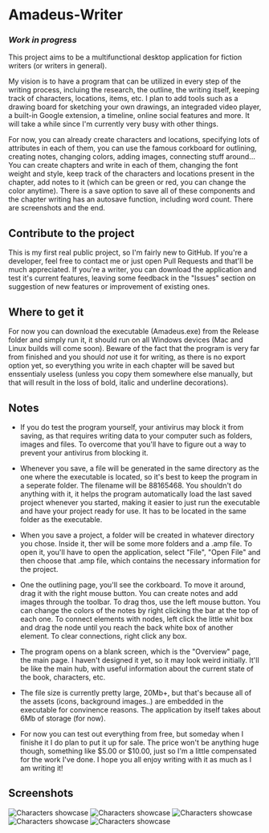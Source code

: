 # Amadeus-Writer
### *Work in progress*

  This project aims to be a multifunctional desktop application for fiction writers (or writers in general).
  
  My vision is to have a program that can be utilized in every step of the writing process, incluing the research, the outline, the writing itself, keeping track of characters, locations, items, etc. I plan to add tools such as a drawing board for sketching your own drawings, an integraded video player, a built-in Google extension, a timeline, online social features and more. It will take a while since I'm currently very busy with other things.
  
  For now, you can already create characters and locations, specifying lots of attributes in each of them, you can use the famous corkboard for outlining, creating notes, changing colors, adding images, connecting stuff around... You can create chapters and write in each of them, changing the font weight and style, keep track of the characters and locations present in the chapter, add notes to it (which can be green or red, you can change the color anytime). There is a save option to save all of these components and the chapter writing has an autosave function, including word count. There are screenshots and the end.
  
## Contribute to the project
  
  This is my first real public project, so I'm fairly new to GitHub. If you're a developer, feel free to contact me or just open Pull Requests and that'll be much appreciated. If you're a writer, you can download the application and test it's current features, leaving some feedback in the "Issues" section on suggestion of new features or improvement of existing ones.
  
## Where to get it

  For now you can download the executable (Amadeus.exe) from the Release folder and simply run it, it should run on all Windows devices (Mac and Linux builds will come soon). Beware of the fact that the program is very far from finished and you should *not* use it for writing, as there is no export option yet, so everything you write in each chapter will be saved but enssentialy useless (unless you copy them somewhere else manually, but that will result in the loss of bold, italic and underline decorations).

## Notes
  
  - If you do test the program yourself, your antivirus may block it from saving, as that requires writing data to your computer such as folders, images and files. To overcome that you'll have to figure out a way to prevent your antivirus from blocking it.
  
  - Whenever you save, a file will be generated in the same directory as the one where the executable is located, so it's best to keep the program in a seperate folder. The filename will be 88165468. You shouldn't do anything with it, it helps the program automatically load the last saved project whenever you started, making it easier to just run the executable and have your project ready for use. It has to be located in the same folder as the executable.
  
  - When you save a project, a folder will be created in whatever directory you chose. Inside it, ther will be some more folders and a .amp file. To open it, you'll have to open the application, select "File", "Open File" and then choose that .amp file, which contains the necessary information for the project.
  
  - One the outlining page, you'll see the corkboard. To move it around, drag it with the right mouse button. You can create notes and add images through the toolbar. To drag thos, use the left mouse button. You can change the colors of the notes by right clicking the bar at the top of each one. To connect elements with nodes, left click the little whit box and drag the node until you reach the back white box of another element. To clear connections, right click any box.
  
  - The program opens on a blank screen, which is the "Overview" page, the main page. I haven't designed it yet, so it may look weird initially. It'll be like the main hub, with useful information about the current state of the book, characters, etc.
  
  - The file size is currently pretty large, 20Mb+, but that's because all of the assets (icons, background images..) are embedded in the executable for convinence reasons. The application by itself takes about 6Mb of storage (for now).

  - For now you can test out everything from free, but someday when I finishe it I do plan to put it up for sale. The price won't be anything huge though, something like $5.00 or $10.00, just so I'm a little compensated for the work I've done. I hope you all enjoy writing with it as much as I am writing it! 

## Screenshots

![Characters showcase](Assets/Screenshots/Character-Showcase?raw=true "Characters showcase")
![Characters showcase](Assets/Screenshots/Corkboard-Showcase?raw=true "Corkboard showcase")
![Characters showcase](Assets/Screenshots/Chapter-Table-Showcase?raw=true "Chapter table showcase")
![Characters showcase](Assets/Screenshots/Chapter-Writer-Showcase?raw=true "Chapter writer showcase")
![Characters showcase](Assets/Screenshots/Chapter-Notes-Showcase?raw=true "Chapter notes showcase")
